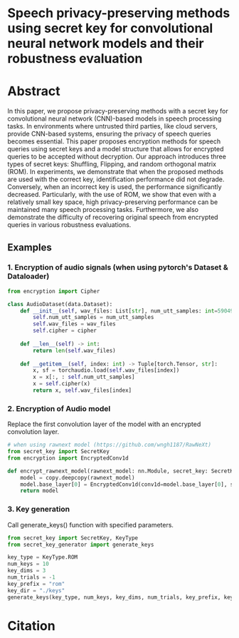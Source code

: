 # Speech privacy-preserving methods using secret key for convolutional neural network models and their robustness evaluation


# Abstract
In this paper, we propose privacy-preserving methods with a secret key for convolutional neural network (CNN)-based models in speech processing tasks. 
In environments where untrusted third parties, like cloud servers, provide CNN-based systems, ensuring the privacy of speech queries becomes essential. 
This paper proposes encryption methods for speech queries using secret keys and a model structure that allows for encrypted queries to be accepted without decryption.
Our approach introduces three types of secret keys: Shuffling, Flipping, and random orthogonal matrix (ROM).
In experiments, we demonstrate that when the proposed methods are used with the correct key, identification performance did not degrade. 
Conversely, when an incorrect key is used, the performance significantly decreased. 
Particularly, with the use of ROM, we show that even with a relatively small key space, high privacy-preserving performance can be maintained many speech processing tasks. Furthermore, we also demonstrate the difficulty of recovering original speech from encrypted queries in various robustness evaluations.

## Examples
### 1. Encryption of audio signals (when using pytorch's Dataset & Dataloader)
```python
from encryption import Cipher

class AudioDataset(data.Dataset):
    def __init__(self, wav_files: List[str], num_utt_samples: int=59049, cipher: Cipher=None) -> None:
        self.num_utt_samples = num_utt_samples
        self.wav_files = wav_files
        self.cipher = cipher
    
    def __len__(self) -> int:
        return len(self.wav_files)
    
    def __getitem__(self, index: int) -> Tuple[torch.Tensor, str]:
        x, sf = torchaudio.load(self.wav_files[index])
        x = x[:, : self.num_utt_samples]
        x = self.cipher(x)
        return x, self.wav_files[index]
```

### 2. Encryption of Audio model
Replace the first convolution layer of the model with an encrypted convolution layer.

```python
# when using rawnext model (https://github.com/wngh1187/RawNeXt)
from secret_key import SecretKey
from encryption import EncryptedConv1d

def encrypt_rawnext_model(rawnext_model: nn.Module, secret_key: SecretKey) -> nn.Module:
    model = copy.deepcopy(rawnext_model)
    model.base_layer[0] = EncryptedConv1d(conv1d=model.base_layer[0], secret_key=secret_key)
    return model
```
### 3. Key generation
Call generate_keys() function with specified parameters.
```python
from secret_key import SecretKey, KeyType
from secret_key_generator import generate_keys

key_type = KeyType.ROM
num_keys = 10
key_dims = 3
num_trials = -1
key_prefix = "rom"
key_dir = "./keys"
generate_keys(key_type, num_keys, key_dims, num_trials, key_prefix, key_dir)    
```

# Citation
